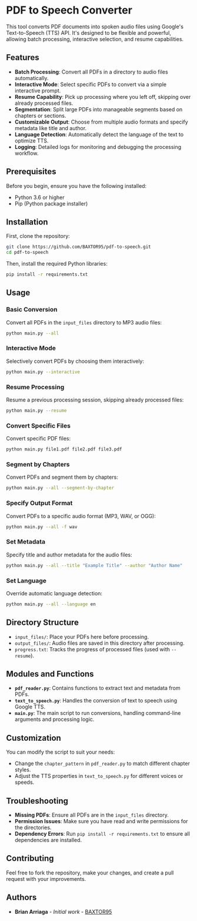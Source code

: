 # PDF to Speech Converter

This tool converts PDF documents into spoken audio files using Google's Text-to-Speech (TTS) API. It's designed to be flexible and powerful, allowing batch processing, interactive selection, and resume capabilities.

## Features

- **Batch Processing**: Convert all PDFs in a directory to audio files automatically.
- **Interactive Mode**: Select specific PDFs to convert via a simple interactive prompt.
- **Resume Capability**: Pick up processing where you left off, skipping over already processed files.
- **Segmentation**: Split large PDFs into manageable segments based on chapters or sections.
- **Customizable Output**: Choose from multiple audio formats and specify metadata like title and author.
- **Language Detection**: Automatically detect the language of the text to optimize TTS.
- **Logging**: Detailed logs for monitoring and debugging the processing workflow.

## Prerequisites

Before you begin, ensure you have the following installed:

- Python 3.6 or higher
- Pip (Python package installer)

## Installation

First, clone the repository:

```bash
git clone https://github.com/BAXTOR95/pdf-to-speech.git
cd pdf-to-speech
```

Then, install the required Python libraries:

```bash
pip install -r requirements.txt
```

## Usage

### Basic Conversion

Convert all PDFs in the `input_files` directory to MP3 audio files:

```bash
python main.py --all
```

### Interactive Mode

Selectively convert PDFs by choosing them interactively:

```bash
python main.py --interactive
```

### Resume Processing

Resume a previous processing session, skipping already processed files:

```bash
python main.py --resume
```

### Convert Specific Files

Convert specific PDF files:

```bash
python main.py file1.pdf file2.pdf file3.pdf
```

### Segment by Chapters

Convert PDFs and segment them by chapters:

```bash
python main.py --all --segment-by-chapter
```

### Specify Output Format

Convert PDFs to a specific audio format (MP3, WAV, or OGG):

```bash
python main.py --all -f wav
```

### Set Metadata

Specify title and author metadata for the audio files:

```bash
python main.py --all --title "Example Title" --author "Author Name"
```

### Set Language

Override automatic language detection:

```bash
python main.py --all --language en
```

## Directory Structure

- `input_files/`: Place your PDFs here before processing.
- `output_files/`: Audio files are saved in this directory after processing.
- `progress.txt`: Tracks the progress of processed files (used with `--resume`).

## Modules and Functions

- **`pdf_reader.py`**: Contains functions to extract text and metadata from PDFs.
- **`text_to_speech.py`**: Handles the conversion of text to speech using Google TTS.
- **`main.py`**: The main script to run conversions, handling command-line arguments and processing logic.

## Customization

You can modify the script to suit your needs:

- Change the `chapter_pattern` in `pdf_reader.py` to match different chapter styles.
- Adjust the TTS properties in `text_to_speech.py` for different voices or speeds.

## Troubleshooting

- **Missing PDFs**: Ensure all PDFs are in the `input_files` directory.
- **Permission Issues**: Make sure you have read and write permissions for the directories.
- **Dependency Errors**: Run `pip install -r requirements.txt` to ensure all dependencies are installed.

## Contributing

Feel free to fork the repository, make your changes, and create a pull request with your improvements.

## Authors

- **Brian Arriaga** - _Initial work_ - [BAXTOR95](https://github.com/BAXTOR95)
